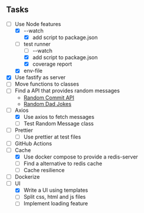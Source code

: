 ## Tasks

- [ ] Use Node features
  - [x] --watch
    - [x] add script to package.json
  - [ ] test runner
    - [ ] --watch
    - [x] add script to package.json
    - [x] coverage report
  - [x] env-file
- [x] Use fastify as server
- [ ] Move functions to classes
- [ ] Find a API that provides random messages
  - [Random Commit API](https://whatthecommit.com/index.txt)
  - [Random Dad Jokes](https://icanhazdadjoke.com/)
- [ ] Axios
  - [x] Use axios to fetch messages
  - [ ] Test Random Message class
- [ ] Prettier
  - [ ] Use prettier at test files
- [ ] GitHub Actions
- [ ] Cache
  - [x] Use docker compose to provide a redis-server
  - [ ] Find a alternative to redis cache
  - [ ] Cache resilience
- [ ] Dockerize
- [ ] UI
  - [x] Write a UI using templates
  - [ ] Split css, html and js files
  - [ ] Implement loading feature
